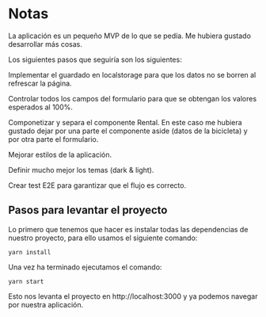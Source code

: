 # Notas

La aplicación es un pequeño MVP de lo que se pedía. Me hubiera gustado desarrollar más cosas.

Los siguientes pasos que seguiría son los siguientes:

Implementar el guardado en localstorage para que los datos no se borren al refrescar la página.

Controlar todos los campos del formulario para que se obtengan los valores esperados al 100%.

Componetizar y separa el componente Rental. En este caso me hubiera gustado dejar por una parte el componente aside (datos de la bicicleta)
y por otra parte el formulario.

Mejorar estilos de la aplicación.

Definir mucho mejor los temas (dark & light).

Crear test E2E para garantizar que el flujo es correcto.

## Pasos para levantar el proyecto

Lo primero que tenemos que hacer es instalar todas las dependencias de nuestro proyecto, para ello usamos el siguiente comando:
```
yarn install
```

Una vez ha terminado ejecutamos el comando:
```
yarn start
```

Esto nos levanta el proyecto en http://localhost:3000 y ya podemos navegar por nuestra aplicación.
